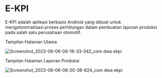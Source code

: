 # E-KPI

E-KPI adalah aplikasi berbasis Android yang dibuat untuk mengotommatisasi proses perhitungan
dalam pembuatan laporan produksi pada salah satu perusahaan otomotif.

Tampilan Halaman Utama 

![Screenshot_2023-06-06-06-16-33-342_com dwa ekpi](https://github.com/tejhox/E-KPI/assets/121765657/f6d8875e-f8ed-43f3-af0b-c8f95030af04)

Tampilan Halaman Laporan Produksi

![Screenshot_2023-06-06-06-20-38-824_com dwa ekpi](https://github.com/tejhox/E-KPI/assets/121765657/133a92db-85ca-42af-bb83-2e43895093c4)

